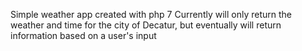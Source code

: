 Simple weather app created with php 7
Currently will only return the weather and time for the city of Decatur, but eventually will return information based on a user's input
